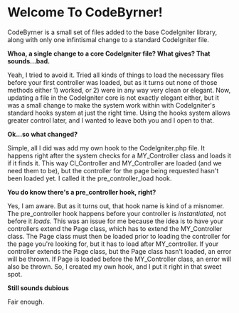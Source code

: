 <h1>Welcome To CodeByrner!</h1>

CodeByrner is a small set of files added to the base CodeIgniter library, along with only one infintismal change to a standard CodeIgniter file.

<b>Whoa, a single change to a core CodeIgniter file? What gives? That sounds...bad.</b>

Yeah, I tried to avoid it. Tried all kinds of things to load the necessary files before your first controller was loaded, but as it turns out none of those methods either 1) worked, or 2) were in any way very clean or elegant. Now, updating a file in the CodeIgniter core is not exactly elegant either, but it was a small change to make the system work within with CodeIgniter's standard hooks system at just the right time. Using the hooks system allows greater control later, and I wanted to leave both you and I open to that.

<b>Ok...so what changed?</b>

Simple, all I did was add my own hook to the CodeIgniter.php file. It happens right after the system checks for a MY_Controller class and loads it if it finds it. This way CI_Controller and MY_Controller are loaded (and we need them to be), but the controller for the page being requested hasn't been loaded yet. I called it the pre_controller_load hook.

<b>You do know there's a pre_controller hook, right?</b>

Yes, I am aware. But as it turns out, that hook name is kind of a misnomer. The pre_controller hook happens before your controller is <i>instantiated</i>, not before it <i>loads</i>. This was an issue for me because the idea is to have your controllers extend the Page class, which has to extend the MY_Controller class. The Page class must then be loaded prior to loading the controller for the page you're looking for, but it has to load after MY_controller. If your controller extends the Page class, but the Page class hasn't loaded, an error will be thrown. If Page is loaded before the MY_Controller class, an error will also be thrown. So, I created my own hook, and I put it right in that sweet spot.

<b>Still sounds dubious</b>

Fair enough.
